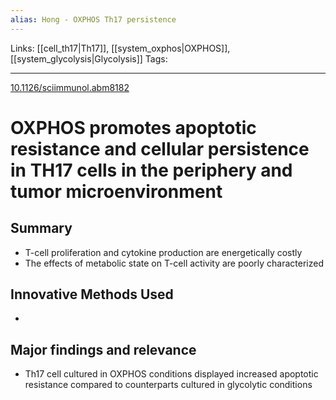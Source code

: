 ```yaml
---
alias: Hong - OXPHOS Th17 persistence
---
```


Links: [[cell_th17|Th17]], [[system_oxphos|OXPHOS]], [[system_glycolysis|Glycolysis]] 
Tags:

---

[10.1126/sciimmunol.abm8182](https://doi.org/10.1126/sciimmunol.abm8182)

# OXPHOS promotes apoptotic resistance and cellular persistence in TH17 cells in the periphery and tumor microenvironment

## Summary
- T-cell proliferation and cytokine production are energetically costly
- The effects of metabolic state on T-cell activity are poorly characterized

## Innovative Methods Used
- 

## Major findings and relevance
- Th17 cell cultured in OXPHOS conditions displayed increased apoptotic resistance compared to counterparts cultured in glycolytic conditions
